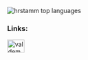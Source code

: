<!-- Sprogstatistik -->
<p>
  <img align="center" src="https://github-readme-stats.vercel.app/api/top-langs/?username=hrstamm&layout=compact&hide=html,css&theme=onedark" alt="hrstamm top languages" />
</p>

<!-- LinkedIn -->
<h3 align="left">Links:</h3>
<p align="left">
  <a href="https://www.linkedin.com/in/valdemarstamm" target="_blank">
    <img align="center" src="https://raw.githubusercontent.com/rahuldkjain/github-profile-readme-generator/master/src/images/icons/Social/linked-in-alt.svg" alt="valdemarstamm LinkedIn" height="30" width="40" />
  </a>
</p>
